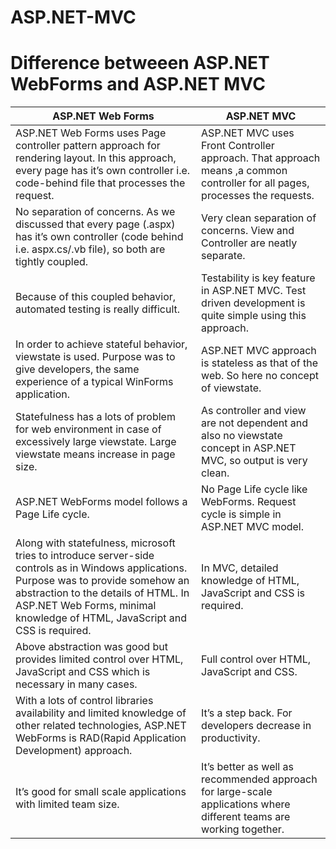 # ASP.NET-MVC

# Difference betweeen ASP.NET WebForms and ASP.NET MVC

| ASP.NET Web Forms  	|ASP.NET MVC   	|
|---	|---	|
| ASP.NET Web Forms uses Page controller pattern approach for rendering layout. In this approach, every page has it’s own controller i.e. code-behind file that processes the request.  	| ASP.NET MVC uses Front Controller approach. That approach means ,a common controller for all pages, processes the requests.  	|
| No separation of concerns. As we discussed that every page (.aspx) has it’s own controller (code behind i.e. aspx.cs/.vb file), so both are tightly coupled.  	| Very clean separation of concerns. View and Controller are neatly separate.  	|
| Because of this coupled behavior, automated testing is really difficult.  	| Testability is key feature in ASP.NET MVC. Test driven development is quite simple using this approach.   	|
| In order to achieve stateful behavior, viewstate is used. Purpose was to give developers, the same experience of a typical WinForms application.  	|  ASP.NET MVC approach is stateless as that of the web. So here no concept of viewstate. 	|
| Statefulness has a lots of problem for web environment in case of excessively large viewstate. Large viewstate means increase in page size.  	| As controller and view are not dependent and also no viewstate concept in ASP.NET MVC, so output is very clean.  	|
| ASP.NET WebForms model follows a Page Life cycle.  	| No Page Life cycle like WebForms. Request cycle is simple in ASP.NET MVC model.  	|
| Along with statefulness, microsoft tries to introduce server-side controls as in Windows applications. Purpose was to provide  somehow an abstraction to the details of HTML. In ASP.NET Web Forms, minimal knowledge of HTML, JavaScript and CSS is required.  	| In MVC, detailed knowledge of HTML, JavaScript and CSS is required.  	|
| Above abstraction was good but provides limited control over HTML, JavaScript and CSS which is necessary in many cases.  	| Full control over HTML, JavaScript and CSS.  	|
| With a lots of control libraries availability and limited knowledge of other related technologies, ASP.NET WebForms is RAD(Rapid Application Development) approach.  	| It’s a step back. For developers decrease in productivity.  	|
| It’s good for small scale applications with limited team size.  	|  It’s better as well as recommended approach for large-scale applications where different teams are working together. 	|

